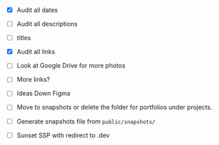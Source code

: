 - [x] Audit all dates
- [ ] Audit all descriptions
- [ ] titles
- [x] Audit all links
- [ ] Look at Google Drive for more photos
- [ ] More links?
- [ ] Ideas Down Figma
- [ ] Move to snapshots or delete the folder for portfolios under projects.
- [ ] Generate snapshots file from `public/snapshots/`

- [ ] Sunset SSP with redirect to .dev